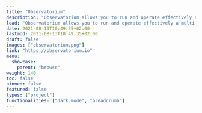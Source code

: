 ```yaml
---
title: "Observatorium"
description: "Observatorium allows you to run and operate effectively a multi-tenant, easy to operate, scalable open source observability system on Kubernetes. "
lead: "Observatorium allows you to run and operate effectively a multi-tenant, easy to operate, scalable open source observability system on Kubernetes. "
date: 2021-08-13T10:49:35+02:00
lastmod: 2021-08-13T10:49:35+02:00
draft: false
images: ["observatorium.png"]
link: "https://observatorium.io"
menu:
  showcase:
    parent: "browse"
weight: 140
toc: false
pinned: false
featured: false
types: ["project"]
functionalities: ["dark mode", "breadcrumb"]
---
```

